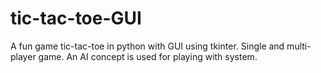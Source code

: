 # tic-tac-toe-GUI
A fun game tic-tac-toe in python with GUI using tkinter.
Single and multi-player game.
An AI concept is used for playing with system.
